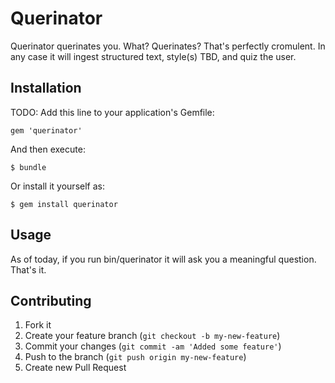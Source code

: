 # Querinator

Querinator querinates you. What? Querinates? That's perfectly cromulent.
In any case it will ingest structured text, style(s) TBD, and quiz the user.

## Installation
TODO:
Add this line to your application's Gemfile:

    gem 'querinator'

And then execute:

    $ bundle

Or install it yourself as:

    $ gem install querinator

## Usage

As of today, if you run bin/querinator it will ask you a meaningful question. That's it.

## Contributing

1. Fork it
2. Create your feature branch (`git checkout -b my-new-feature`)
3. Commit your changes (`git commit -am 'Added some feature'`)
4. Push to the branch (`git push origin my-new-feature`)
5. Create new Pull Request
